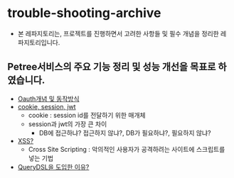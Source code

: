 # trouble-shooting-archive

- 본 레파지토리는, 프로젝트를 진행하면서 고려한 사항들 및 필수 개념을 정리한 레파지토리입니다.

## Petree서비스의 주요 기능 정리 및 성능 개선을 목표로 하였습니다.

- [Oauth개념 및 동작방식](https://github.com/Suxxxxhyun/trouble-shooting-archive/blob/main/oauth.md)
- [cookie, session, jwt](https://github.com/Suxxxxhyun/trouble-shooting-archive/blob/main/cookie-session-jwt.md)
  - cookie : session id를 전달하기 위한 매개체
  - session과 jwt의 가장 큰 차이
    - DB에 접근하냐? 접근하지 않냐?, DB가 필요하냐?, 필요하지 않냐?
- [XSS?](https://github.com/Suxxxxhyun/trouble-shooting-archive/blob/main/xss.md)
  - Cross Site Scripting : 악의적인 사용자가 공격하려는 사이트에 스크립트를 넣는 기법
- [QueryDSL을 도입한 이유?](https://github.com/Suxxxxhyun/trouble-shooting-archive/blob/main/querydsl.md)
